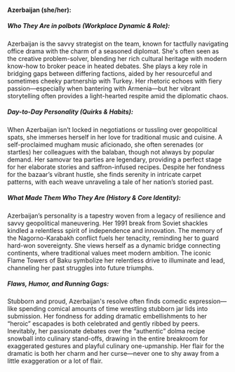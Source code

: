 #### Azerbaijan (she/her):  

##### Who They Are in *polbots* (Workplace Dynamic & Role):  
Azerbaijan is the savvy strategist on the team, known for tactfully navigating office drama with the charm of a seasoned diplomat. She's often seen as the creative problem-solver, blending her rich cultural heritage with modern know-how to broker peace in heated debates. She plays a key role in bridging gaps between differing factions, aided by her resourceful and sometimes cheeky partnership with Turkey. Her rhetoric echoes with fiery passion—especially when bantering with Armenia—but her vibrant storytelling often provides a light-hearted respite amid the diplomatic chaos.  

##### Day-to-Day Personality (Quirks & Habits):  
When Azerbaijan isn’t locked in negotiations or tussling over geopolitical spats, she immerses herself in her love for traditional music and cuisine. A self-proclaimed mugham music aficionado, she often serenades (or startles) her colleagues with the balaban, though not always by popular demand. Her samovar tea parties are legendary, providing a perfect stage for her elaborate stories and saffron-infused recipes. Despite her fondness for the bazaar’s vibrant hustle, she finds serenity in intricate carpet patterns, with each weave unraveling a tale of her nation’s storied past.

##### What Made Them Who They Are (History & Core Identity):  
Azerbaijan’s personality is a tapestry woven from a legacy of resilience and savvy geopolitical maneuvering. Her 1991 break from Soviet shackles kindled a relentless spirit of independence and innovation. The memory of the Nagorno-Karabakh conflict fuels her tenacity, reminding her to guard hard-won sovereignty. She views herself as a dynamic bridge connecting continents, where traditional values meet modern ambition. The iconic Flame Towers of Baku symbolize her relentless drive to illuminate and lead, channeling her past struggles into future triumphs.

##### Flaws, Humor, and Running Gags:  
Stubborn and proud, Azerbaijan's resolve often finds comedic expression—like spending comical amounts of time wrestling stubborn jar lids into submission. Her fondness for adding dramatic embellishments to her “heroic” escapades is both celebrated and gently ribbed by peers. Inevitably, her passionate debates over the “authentic” dolma recipe snowball into culinary stand-offs, drawing in the entire breakroom for exaggerated gestures and playful culinary one-upmanship. Her flair for the dramatic is both her charm and her curse—never one to shy away from a little exaggeration or a lot of flair.